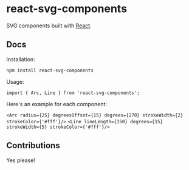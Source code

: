 # react-svg-components

SVG components built with [React][react].

## Docs

Installation:

`npm install react-svg-components`

Usage:

`import { Arc, Line } from 'react-svg-components';`

Here's an example for each component:

`<Arc radius={25} degreesOffset={15} degrees={270} strokeWidth={2} strokeColor={'#fff'}/>`
`<Line lineLength={150} degrees={15} strokeWidth={5} strokeColor={'#fff'}/>`

## Contributions

Yes please!

[react]: http://facebook.github.io/react/
